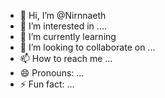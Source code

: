 - 👋 Hi, I’m @Nirnnaeth
- 👀 I’m interested in ....
- 🌱 I’m currently learning 
- 💞️ I’m looking to collaborate on ...
- 📫 How to reach me ...
- 😄 Pronouns: ...
- ⚡ Fun fact: ...

<!---
Nirnnaeth/Nirnnaeth is a ✨ special ✨ repository because its `README.md` (this file) appears on your GitHub profile.
You can click the Preview link to take a look at your changes.
--->
